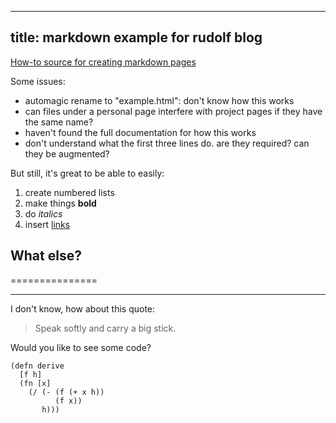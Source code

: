 <link rel="stylesheet" type="text/css" href="stylesheets/mdextra.css" />

---
title: markdown example for rudolf blog
---

[How-to source for creating markdown pages](http://xlson.com/2010/11/09/getting-started-with-github-pages.html)

Some issues:

 - automagic rename to "example.html": don't know how this works
 - can files under a personal page interfere with project pages if they have the same name?
 - haven't found the full documentation for how this works
 - don't understand what the first three lines do.  are they required?  can they be augmented?


But still, it's great to be able to easily:

 1. create numbered lists
 2. make things **bold**
 3. do *italics*
 4. insert [links](https://github.com/)


## What else?
===============

---------------

I don't know, how about this quote:

> Speak softly and carry a big stick.

Would you like to see some code?

    (defn derive
      [f h]
      (fn [x]
        (/ (- (f (+ x h))
              (f x))
           h)))